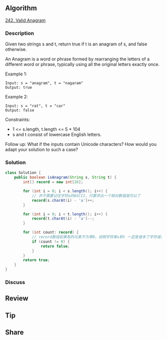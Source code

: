 ## Algorithm

[242. Valid Anagram](https://leetcode.com/problems/valid-anagram/)

### Description

Given two strings s and t, return true if t is an anagram of s, and false otherwise.

An Anagram is a word or phrase formed by rearranging the letters of a different word or phrase, typically using all the original letters exactly once.


Example 1:

```
Input: s = "anagram", t = "nagaram"
Output: true
```

Example 2:

```
Input: s = "rat", t = "car"
Output: false
```

Constraints:

- 1 <= s.length, t.length <= 5 * 104
- s and t consist of lowercase English letters.


Follow up: What if the inputs contain Unicode characters? How would you adapt your solution to such a case?

### Solution

```java
class Solution {
    public boolean isAnagram(String s, String t) {
        int[] record = new int[26];

        for (int i = 0; i < s.length(); i++) {
            // 并不需要记住字符a的ASCII，只要求出一个相对数值就可以了
            record[s.charAt(i) - 'a']++;     
        }

        for (int i = 0; i < t.length(); i++) {
            record[t.charAt(i) - 'a']--;
        }

        for (int count: record) {
            // record数组如果有的元素不为零0，说明字符串s和t 一定是谁多了字符或者谁少了字符。
            if (count != 0) {               
                return false;
            }
        }
        return true;  
    }
}
```

### Discuss

## Review


## Tip


## Share
